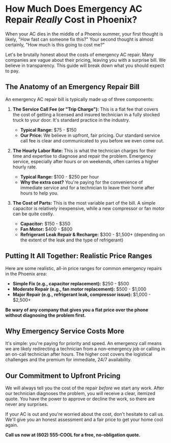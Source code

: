 # How Much Does Emergency AC Repair *Really* Cost in Phoenix?

When your AC dies in the middle of a Phoenix summer, your first thought is likely, "How fast can someone fix this?" Your second thought is almost certainly, "How much is this going to cost me?"

Let's be brutally honest about the costs of emergency AC repair. Many companies are vague about their pricing, leaving you with a surprise bill. We believe in transparency. This guide will break down what you should expect to pay.

## The Anatomy of an Emergency Repair Bill

An emergency AC repair bill is typically made up of three components:

1.  **The Service Call Fee (or "Trip Charge"):** This is a flat fee that covers the cost of getting a licensed and insured technician in a fully stocked truck to your door. It's standard practice in the industry.
    *   **Typical Range:** $75 - $150
    *   **Our Price:** We believe in upfront, fair pricing. Our standard service call fee is clear and communicated to you before we even come out.

2.  **The Hourly Labor Rate:** This is what the technician charges for their time and expertise to diagnose and repair the problem. Emergency service, especially after hours or on weekends, often carries a higher hourly rate.
    *   **Typical Range:** $100 - $250 per hour
    *   **Why the extra cost?** You're paying for the convenience of immediate service and for a technician to leave their home after hours to help you.

3.  **The Cost of Parts:** This is the most variable part of the bill. A simple capacitor is relatively inexpensive, while a new compressor or fan motor can be quite costly.
    *   **Capacitor:** $150 - $350
    *   **Fan Motor:** $400 - $800
    *   **Refrigerant Leak Repair & Recharge:** $300 - $1,500+ (depending on the extent of the leak and the type of refrigerant)

## Putting It All Together: Realistic Price Ranges

Here are some realistic, all-in price ranges for common emergency repairs in the Phoenix area:

*   **Simple Fix (e.g., capacitor replacement):** $250 - $500
*   **Moderate Repair (e.g., fan motor replacement):** $500 - $1,000
*   **Major Repair (e.g., refrigerant leak, compressor issue):** $1,000 - $2,500+

**Be wary of any company that gives you a flat price over the phone without diagnosing the problem first.**

## Why Emergency Service Costs More

It's simple: you're paying for priority and speed. An emergency call means we are likely redirecting a technician from a non-emergency job or calling in an on-call technician after hours. The higher cost covers the logistical challenges and the premium for immediate, 24/7 availability.

## Our Commitment to Upfront Pricing

We will always tell you the cost of the repair *before* we start any work. After our technician diagnoses the problem, you will receive a clear, itemized quote. You have the power to approve or decline the work, so there are never any surprises.

If your AC is out and you're worried about the cost, don't hesitate to call us. We'll give you an honest assessment and a fair price to get your home cool again.

**Call us now at (602) 555-COOL for a free, no-obligation quote.**
